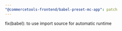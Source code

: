 ```yaml
---
"@commercetools-frontend/babel-preset-mc-app": patch
---
```


fix(babel): to use import source for automatic runtime
